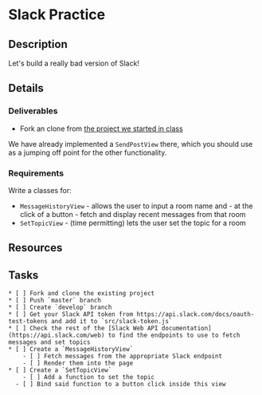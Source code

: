 # Slack Practice

## Description

Let's build a really bad version of Slack!


## Details

### Deliverables

* Fork an clone from [the project we started in class](https://github.com/TIY-TN-FEE-2016-spring/slack-practice)

We have already implemented a `SendPostView` there, which you should use as a
jumping off point for the other functionality.

### Requirements

Write a classes for:

* `MessageHistoryView` - allows the user to input a room name and - at the click of a button - fetch and display recent messages from that room
* `SetTopicView` - (time permitting) lets the user set the topic for a room

## Resources

## Tasks

```
* [ ] Fork and clone the existing project
* [ ] Push `master` branch
* [ ] Create `develop` branch
* [ ] Get your Slack API token from https://api.slack.com/docs/oauth-test-tokens and add it to `src/slack-token.js`
* [ ] Check the rest of the [Slack Web API documentation](https://api.slack.com/web) to find the endpoints to use to fetch messages and set topics
* [ ] Create a `MessageHistoryView`
	- [ ] Fetch messages from the appropriate Slack endpoint
	- [ ] Render them into the page
* [ ] Create a `SetTopicView`
	- [ ] Add a function to set the topic
  - [ ] Bind said function to a button click inside this view
```
